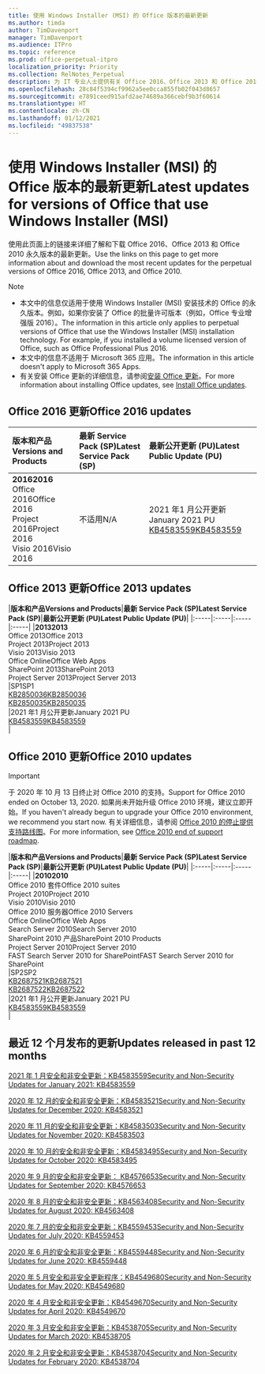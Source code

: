 ```yaml
---
title: 使用 Windows Installer (MSI) 的 Office 版本的最新更新
ms.author: timda
author: TimDavenport
manager: TimDavenport
ms.audience: ITPro
ms.topic: reference
ms.prod: office-perpetual-itpro
localization_priority: Priority
ms.collection: RelNotes_Perpetual
description: 为 IT 专业人士提供有关 Office 2016、Office 2013 和 Office 2010 永久版本的最新更新信息的链接
ms.openlocfilehash: 28c84f5394cf9962a5ee0cca855fb02f043d8657
ms.sourcegitcommit: e7891ceed915afd2ae74689a366cebf9b3f60614
ms.translationtype: HT
ms.contentlocale: zh-CN
ms.lasthandoff: 01/12/2021
ms.locfileid: "49837538"
---
```

# <a name="latest-updates-for-versions-of-office-that-use-windows-installer-msi"></a><span data-ttu-id="22cef-103">使用 Windows Installer (MSI) 的 Office 版本的最新更新</span><span class="sxs-lookup"><span data-stu-id="22cef-103">Latest updates for versions of Office that use Windows Installer (MSI)</span></span>

<span data-ttu-id="22cef-104">使用此页面上的链接来详细了解和下载 Office 2016、Office 2013 和 Office 2010 永久版本的最新更新。</span><span class="sxs-lookup"><span data-stu-id="22cef-104">Use the links on this page to get more information about and download the most recent updates for the perpetual versions of Office 2016, Office 2013, and Office 2010.</span></span>
  
 
> [!NOTE]
> - <span data-ttu-id="22cef-p101">本文中的信息仅适用于使用 Windows Installer (MSI) 安装技术的 Office 的永久版本。例如，如果你安装了 Office 的批量许可版本（例如，Office 专业增强版 2016）。</span><span class="sxs-lookup"><span data-stu-id="22cef-p101">The information in this article only applies to perpetual versions of Office that use the Windows Installer (MSI) installation technology. For example, if you installed a volume licensed version of Office, such as Office Professional Plus 2016.</span></span>
> - <span data-ttu-id="22cef-107">本文中的信息不适用于 Microsoft 365 应用。</span><span class="sxs-lookup"><span data-stu-id="22cef-107">The information in this article doesn't apply to Microsoft 365 Apps.</span></span>
> - <span data-ttu-id="22cef-108">有关安装 Office 更新的详细信息，请参阅[安装 Office 更新](https://support.office.com/article/2ab296f3-7f03-43a2-8e50-46de917611c5)。</span><span class="sxs-lookup"><span data-stu-id="22cef-108">For more information about installing Office updates, see [Install Office updates](https://support.office.com/article/2ab296f3-7f03-43a2-8e50-46de917611c5).</span></span> 


## <a name="office-2016-updates"></a><span data-ttu-id="22cef-109">Office 2016 更新</span><span class="sxs-lookup"><span data-stu-id="22cef-109">Office 2016 updates</span></span>

|<span data-ttu-id="22cef-110">**版本和产品**</span><span class="sxs-lookup"><span data-stu-id="22cef-110">**Versions and Products**</span></span>|<span data-ttu-id="22cef-111">**最新 Service Pack (SP)**</span><span class="sxs-lookup"><span data-stu-id="22cef-111">**Latest Service Pack (SP)**</span></span>|<span data-ttu-id="22cef-112">**最新公开更新 (PU)**</span><span class="sxs-lookup"><span data-stu-id="22cef-112">**Latest Public Update (PU)**</span></span>|
|:-----|:-----|:-----|
|<span data-ttu-id="22cef-113">**2016**</span><span class="sxs-lookup"><span data-stu-id="22cef-113">**2016**</span></span> <br/> <span data-ttu-id="22cef-114">Office 2016</span><span class="sxs-lookup"><span data-stu-id="22cef-114">Office 2016</span></span>  <br/> <span data-ttu-id="22cef-115">Project 2016</span><span class="sxs-lookup"><span data-stu-id="22cef-115">Project 2016</span></span>  <br/> <span data-ttu-id="22cef-116">Visio 2016</span><span class="sxs-lookup"><span data-stu-id="22cef-116">Visio 2016</span></span>  <br/> |<span data-ttu-id="22cef-117">不适用</span><span class="sxs-lookup"><span data-stu-id="22cef-117">N/A</span></span>  <br/> |<span data-ttu-id="22cef-118">2021 年1 月公开更新</span><span class="sxs-lookup"><span data-stu-id="22cef-118">January 2021 PU</span></span>  <br/> [<span data-ttu-id="22cef-119">KB4583559</span><span class="sxs-lookup"><span data-stu-id="22cef-119">KB4583559</span></span>](https://support.microsoft.com/help/4583559) <br/> |
   
## <a name="office-2013-updates"></a><span data-ttu-id="22cef-120">Office 2013 更新</span><span class="sxs-lookup"><span data-stu-id="22cef-120">Office 2013 updates</span></span>

|<span data-ttu-id="22cef-121">**版本和产品**</span><span class="sxs-lookup"><span data-stu-id="22cef-121">**Versions and Products**</span></span>|<span data-ttu-id="22cef-122">**最新 Service Pack (SP)**</span><span class="sxs-lookup"><span data-stu-id="22cef-122">**Latest Service Pack (SP)**</span></span>|<span data-ttu-id="22cef-123">**最新公开更新 (PU)**</span><span class="sxs-lookup"><span data-stu-id="22cef-123">**Latest Public Update (PU)**</span></span>|
|:-----|:-----|:-----|:-----|
|<span data-ttu-id="22cef-124">**2013**</span><span class="sxs-lookup"><span data-stu-id="22cef-124">**2013**</span></span> <br/> <span data-ttu-id="22cef-125">Office 2013</span><span class="sxs-lookup"><span data-stu-id="22cef-125">Office 2013</span></span>  <br/> <span data-ttu-id="22cef-126">Project 2013</span><span class="sxs-lookup"><span data-stu-id="22cef-126">Project 2013</span></span>  <br/> <span data-ttu-id="22cef-127">Visio 2013</span><span class="sxs-lookup"><span data-stu-id="22cef-127">Visio 2013</span></span>  <br/> <span data-ttu-id="22cef-128">Office Online</span><span class="sxs-lookup"><span data-stu-id="22cef-128">Office Web Apps</span></span>  <br/> <span data-ttu-id="22cef-129">SharePoint 2013</span><span class="sxs-lookup"><span data-stu-id="22cef-129">SharePoint 2013</span></span>  <br/> <span data-ttu-id="22cef-130">Project Server 2013</span><span class="sxs-lookup"><span data-stu-id="22cef-130">Project Server 2013</span></span>  <br/> |<span data-ttu-id="22cef-131">SP1</span><span class="sxs-lookup"><span data-stu-id="22cef-131">SP1</span></span> <br/> [<span data-ttu-id="22cef-132">KB2850036</span><span class="sxs-lookup"><span data-stu-id="22cef-132">KB2850036</span></span>](https://support.microsoft.com/kb/2850036) <br/>[<span data-ttu-id="22cef-133">KB2850035</span><span class="sxs-lookup"><span data-stu-id="22cef-133">KB2850035</span></span>](https://support.microsoft.com/kb/2850035) <br/> |<span data-ttu-id="22cef-134">2021 年1 月公开更新</span><span class="sxs-lookup"><span data-stu-id="22cef-134">January 2021 PU</span></span>  <br/> [<span data-ttu-id="22cef-135">KB4583559</span><span class="sxs-lookup"><span data-stu-id="22cef-135">KB4583559</span></span>](https://support.microsoft.com/help/4583559) <br/> |
   
## <a name="office-2010-updates"></a><span data-ttu-id="22cef-136">Office 2010 更新</span><span class="sxs-lookup"><span data-stu-id="22cef-136">Office 2010 updates</span></span>
> [!IMPORTANT]
> <span data-ttu-id="22cef-137">于 2020 年 10 月 13 日终止对 Office 2010 的支持。</span><span class="sxs-lookup"><span data-stu-id="22cef-137">Support for Office 2010 ended on October 13, 2020.</span></span> <span data-ttu-id="22cef-138">如果尚未开始升级 Office 2010 环境，建议立即开始。</span><span class="sxs-lookup"><span data-stu-id="22cef-138">If you haven't already begun to upgrade your Office 2010 environment, we recommend you start now.</span></span> <span data-ttu-id="22cef-139">有关详细信息，请参阅 [Office 2010 的停止提供支持路线图](https://docs.microsoft.com/DeployOffice/office-2010-end-support-roadmap)。</span><span class="sxs-lookup"><span data-stu-id="22cef-139">For more information, see [Office 2010 end of support roadmap](https://docs.microsoft.com/DeployOffice/office-2010-end-support-roadmap).</span></span> 

|<span data-ttu-id="22cef-140">**版本和产品**</span><span class="sxs-lookup"><span data-stu-id="22cef-140">**Versions and Products**</span></span>|<span data-ttu-id="22cef-141">**最新 Service Pack (SP)**</span><span class="sxs-lookup"><span data-stu-id="22cef-141">**Latest Service Pack (SP)**</span></span>|<span data-ttu-id="22cef-142">**最新公开更新 (PU)**</span><span class="sxs-lookup"><span data-stu-id="22cef-142">**Latest Public Update (PU)**</span></span>|
|:-----|:-----|:-----|:-----|
|<span data-ttu-id="22cef-143">**2010**</span><span class="sxs-lookup"><span data-stu-id="22cef-143">**2010**</span></span> <br/> <span data-ttu-id="22cef-144">Office 2010 套件</span><span class="sxs-lookup"><span data-stu-id="22cef-144">Office 2010 suites</span></span>  <br/> <span data-ttu-id="22cef-145">Project 2010</span><span class="sxs-lookup"><span data-stu-id="22cef-145">Project 2010</span></span>  <br/> <span data-ttu-id="22cef-146">Visio 2010</span><span class="sxs-lookup"><span data-stu-id="22cef-146">Visio 2010</span></span>  <br/> <span data-ttu-id="22cef-147">Office 2010 服务器</span><span class="sxs-lookup"><span data-stu-id="22cef-147">Office 2010 Servers</span></span>  <br/> <span data-ttu-id="22cef-148">Office Online</span><span class="sxs-lookup"><span data-stu-id="22cef-148">Office Web Apps</span></span>  <br/> <span data-ttu-id="22cef-149">Search Server 2010</span><span class="sxs-lookup"><span data-stu-id="22cef-149">Search Server 2010</span></span>  <br/> <span data-ttu-id="22cef-150">SharePoint 2010 产品</span><span class="sxs-lookup"><span data-stu-id="22cef-150">SharePoint 2010 Products</span></span>  <br/> <span data-ttu-id="22cef-151">Project Server 2010</span><span class="sxs-lookup"><span data-stu-id="22cef-151">Project Server 2010</span></span>  <br/> <span data-ttu-id="22cef-152">FAST Search Server 2010 for SharePoint</span><span class="sxs-lookup"><span data-stu-id="22cef-152">FAST Search Server 2010 for SharePoint</span></span>  <br/> |<span data-ttu-id="22cef-153">SP2</span><span class="sxs-lookup"><span data-stu-id="22cef-153">SP2</span></span> <br/>[<span data-ttu-id="22cef-154">KB2687521</span><span class="sxs-lookup"><span data-stu-id="22cef-154">KB2687521</span></span>](https://support.microsoft.com/kb/2687521) <br/> [<span data-ttu-id="22cef-155">KB2687522</span><span class="sxs-lookup"><span data-stu-id="22cef-155">KB2687522</span></span>](https://support.microsoft.com/kb/2687522) <br/> |<span data-ttu-id="22cef-156">2021 年1 月公开更新</span><span class="sxs-lookup"><span data-stu-id="22cef-156">January 2021 PU</span></span>  <br/> [<span data-ttu-id="22cef-157">KB4583559</span><span class="sxs-lookup"><span data-stu-id="22cef-157">KB4583559</span></span>](https://support.microsoft.com/help/4583559) <br/> |
   

   
## <a name="updates-released-in-past-12-months"></a><span data-ttu-id="22cef-158">最近 12 个月发布的更新</span><span class="sxs-lookup"><span data-stu-id="22cef-158">Updates released in past 12 months</span></span>

[<span data-ttu-id="22cef-159">2021 年 1 月安全和非安全更新：KB4583559</span><span class="sxs-lookup"><span data-stu-id="22cef-159">Security and Non-Security Updates for January 2021: KB4583559</span></span>](https://support.microsoft.com/help/4583559)

[<span data-ttu-id="22cef-160">2020 年 12 月的安全和非安全更新：KB4583521</span><span class="sxs-lookup"><span data-stu-id="22cef-160">Security and Non-Security Updates for December 2020: KB4583521</span></span>](https://support.microsoft.com/help/4583521)

[<span data-ttu-id="22cef-161">2020 年 11 月的安全和非安全更新：KB4583503</span><span class="sxs-lookup"><span data-stu-id="22cef-161">Security and Non-Security Updates for November 2020: KB4583503</span></span>](https://support.microsoft.com/help/4583503)

[<span data-ttu-id="22cef-162">2020 年 10 月的安全和非安全更新：KB4583495</span><span class="sxs-lookup"><span data-stu-id="22cef-162">Security and Non-Security Updates for October 2020: KB4583495</span></span>](https://support.microsoft.com/help/4583495)

[<span data-ttu-id="22cef-163">2020 年 9 月的安全和非安全更新： KB4576653</span><span class="sxs-lookup"><span data-stu-id="22cef-163">Security and Non-Security Updates for September 2020: KB4576653</span></span>](https://support.microsoft.com/help/4576653)

[<span data-ttu-id="22cef-164">2020 年 8 月的安全和非安全更新：KB4563408</span><span class="sxs-lookup"><span data-stu-id="22cef-164">Security and Non-Security Updates for August 2020: KB4563408</span></span>](https://support.microsoft.com/help/4563408)

[<span data-ttu-id="22cef-165">2020 年 7 月的安全和非安全更新：KB4559453</span><span class="sxs-lookup"><span data-stu-id="22cef-165">Security and Non-Security Updates for July 2020: KB4559453</span></span>](https://support.microsoft.com/help/4559453)

[<span data-ttu-id="22cef-166">2020 年 6 月的安全和非安全更新：KB4559448</span><span class="sxs-lookup"><span data-stu-id="22cef-166">Security and Non-Security Updates for June 2020: KB4559448</span></span>](https://support.microsoft.com/help/4559448)

[<span data-ttu-id="22cef-167">2020 年 5 月安全和非安全更新程序：KB4549680</span><span class="sxs-lookup"><span data-stu-id="22cef-167">Security and Non-Security Updates for May 2020: KB4549680</span></span>](https://support.microsoft.com/help/4549680)

[<span data-ttu-id="22cef-168">2020 年 4 月安全和非安全更新：KB4549670</span><span class="sxs-lookup"><span data-stu-id="22cef-168">Security and Non-Security Updates for April 2020: KB4549670</span></span>](https://support.microsoft.com/help/4549670)

[<span data-ttu-id="22cef-169">2020 年 3 月安全和非安全更新：KB4538705</span><span class="sxs-lookup"><span data-stu-id="22cef-169">Security and Non-Security Updates for March 2020: KB4538705</span></span>](https://support.microsoft.com/help/4538705)

[<span data-ttu-id="22cef-170">2020 年 2 月安全和非安全更新：KB4538704</span><span class="sxs-lookup"><span data-stu-id="22cef-170">Security and Non-Security Updates for February 2020: KB4538704</span></span>](https://support.microsoft.com/help/4538704)




 




</br>